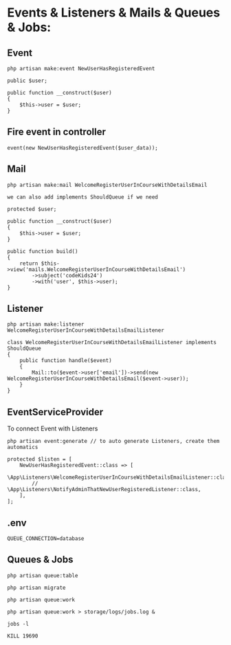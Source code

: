 # Events & Listeners & Mails & Queues & Jobs:

## Event

```
php artisan make:event NewUserHasRegisteredEvent
```

```
public $user;

public function __construct($user)
{
    $this->user = $user;
}
```

## Fire event in controller

```
event(new NewUserHasRegisteredEvent($user_data));
```

## Mail

```
php artisan make:mail WelcomeRegisterUserInCourseWithDetailsEmail
```

```
we can also add implements ShouldQueue if we need

protected $user;

public function __construct($user)
{
    $this->user = $user;
}

public function build()
{
    return $this->view('mails.WelcomeRegisterUserInCourseWithDetailsEmail')
        ->subject('codeKids24')
        ->with('user', $this->user);
}
```

## Listener

```
php artisan make:listener WelcomeRegisterUserInCourseWithDetailsEmailListener
```

```
class WelcomeRegisterUserInCourseWithDetailsEmailListener implements ShouldQueue
{
    public function handle($event)
    {
        Mail::to($event->user['email'])->send(new WelcomeRegisterUserInCourseWithDetailsEmail($event->user));
    }
}
```

## EventServiceProvider

To connect Event with Listeners

```
php artisan event:generate // to auto generate Listeners, create them automatics
```

```
protected $listen = [
    NewUserHasRegisteredEvent::class => [
        \App\Listeners\WelcomeRegisterUserInCourseWithDetailsEmailListener::class,
        // \App\Listeners\NotifyAdminThatNewUserRegisteredListener::class,
    ],
];
```

## .env

```
QUEUE_CONNECTION=database
```

## Queues & Jobs

```
php artisan queue:table

php artisan migrate

php artisan queue:work

php artisan queue:work > storage/logs/jobs.log &

jobs -l

KILL 19690
```
